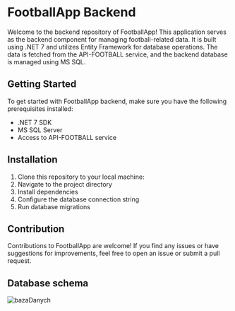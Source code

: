 # FootballApp Backend

Welcome to the backend repository of FootballApp! This application serves as the backend component for managing football-related data. It is built using .NET 7 and utilizes Entity Framework for database operations. The data is fetched from the API-FOOTBALL service, and the backend database is managed using MS SQL.

## Getting Started

To get started with FootballApp backend, make sure you have the following prerequisites installed:

- .NET 7 SDK
- MS SQL Server
- Access to API-FOOTBALL service

## Installation

1. Clone this repository to your local machine:
2. Navigate to the project directory
3. Install dependencies
4. Configure the database connection string
5. Run database migrations

## Contribution

Contributions to FootballApp are welcome! If you find any issues or have suggestions for improvements, feel free to open an issue or submit a pull request.

## Database schema

![bazaDanych](https://github.com/Kil85/FootballApp-BackEnd/assets/72380654/69c45410-8f72-455f-ac4e-15b73acb0909)
